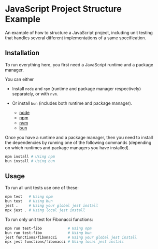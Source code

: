 # JavaScript Project Structure Example

An example of how to structure a JavaScript project, including unit testing
that handles several different implementations of a same specification.

## Installation

To run everything here, you first need a JavaScript runtime and a package
manager.

You can either

- Install `node` and `npm` (runtime and package manager
respectively) separately, or with `nvm`.

- Or install `bun` (includes both runtime and package manager).

  - [node][50]
  - [npm][51]
  - [nvm][53]
  - [bun][52]

Once you have a runtime and a package manager, then you need to install the
dependencies by running one of the following commands (depending on which
runtimes and package managers you have installed).

```bash
npm install # Using npm
bun install # Using bun
```

## Usage

To run all unit tests use one of these:

```bash
npm test   # Using npm
bun test   # Using bun
jest .     # Using your global jest install
npx jest . # Using local jest install
```

To run only unit test for Fibonacci functions:

```bash
npm run test-fibo            # Using npm
bun run test-fibo            # Using bun
jest functions/fibonacci     # Using your global jest install
npx jest functions/fibonacci # Using local jest install
```

[50]: https://github.com/nodejs/node
[51]: https://github.com/npm/cli
[52]: https://github.com/oven-sh/bun
[53]: https://github.com/nvm-sh/nvm
